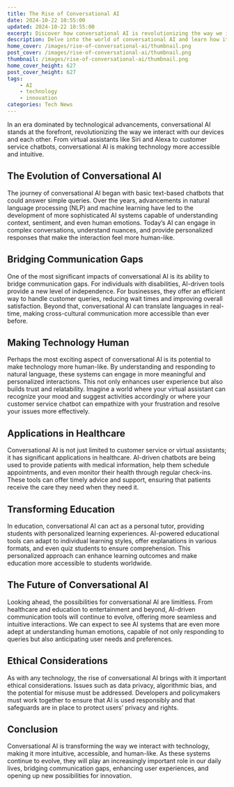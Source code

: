 ```yaml
---
title: The Rise of Conversational AI 
date: 2024-10-22 10:55:00
updated: 2024-10-22 10:55:00
excerpt: Discover how conversational AI is revolutionizing the way we interact with technology. 
description: Delve into the world of conversational AI and learn how it's transforming user experiences, bridging communication gaps, and making technology more intuitive and human-like. 
home_cover: /images/rise-of-conversational-ai/thumbnail.png
post_cover: /images/rise-of-conversational-ai/thumbnail.png
thumbnail: /images/rise-of-conversational-ai/thumbnail.png
home_cover_height: 627 
post_cover_height: 627 
tags: 
    - AI
    - technology
    - innovation
categories: Tech News
---
```

In an era dominated by technological advancements, conversational AI stands at the forefront, revolutionizing the way we interact with our devices and each other. From virtual assistants like Siri and Alexa to customer service chatbots, conversational AI is making technology more accessible and intuitive.

## The Evolution of Conversational AI
The journey of conversational AI began with basic text-based chatbots that could answer simple queries. Over the years, advancements in natural language processing (NLP) and machine learning have led to the development of more sophisticated AI systems capable of understanding context, sentiment, and even human emotions. Today’s AI can engage in complex conversations, understand nuances, and provide personalized responses that make the interaction feel more human-like.

## Bridging Communication Gaps
One of the most significant impacts of conversational AI is its ability to bridge communication gaps. For individuals with disabilities, AI-driven tools provide a new level of independence. For businesses, they offer an efficient way to handle customer queries, reducing wait times and improving overall satisfaction. Beyond that, conversational AI can translate languages in real-time, making cross-cultural communication more accessible than ever before.

## Making Technology Human
Perhaps the most exciting aspect of conversational AI is its potential to make technology more human-like. By understanding and responding to natural language, these systems can engage in more meaningful and personalized interactions. This not only enhances user experience but also builds trust and relatability. Imagine a world where your virtual assistant can recognize your mood and suggest activities accordingly or where your customer service chatbot can empathize with your frustration and resolve your issues more effectively.

## Applications in Healthcare
Conversational AI is not just limited to customer service or virtual assistants; it has significant applications in healthcare. AI-driven chatbots are being used to provide patients with medical information, help them schedule appointments, and even monitor their health through regular check-ins. These tools can offer timely advice and support, ensuring that patients receive the care they need when they need it.

## Transforming Education
In education, conversational AI can act as a personal tutor, providing students with personalized learning experiences. AI-powered educational tools can adapt to individual learning styles, offer explanations in various formats, and even quiz students to ensure comprehension. This personalized approach can enhance learning outcomes and make education more accessible to students worldwide.

## The Future of Conversational AI
Looking ahead, the possibilities for conversational AI are limitless. From healthcare and education to entertainment and beyond, AI-driven communication tools will continue to evolve, offering more seamless and intuitive interactions. We can expect to see AI systems that are even more adept at understanding human emotions, capable of not only responding to queries but also anticipating user needs and preferences.

## Ethical Considerations
As with any technology, the rise of conversational AI brings with it important ethical considerations. Issues such as data privacy, algorithmic bias, and the potential for misuse must be addressed. Developers and policymakers must work together to ensure that AI is used responsibly and that safeguards are in place to protect users’ privacy and rights.

## Conclusion
Conversational AI is transforming the way we interact with technology, making it more intuitive, accessible, and human-like. As these systems continue to evolve, they will play an increasingly important role in our daily lives, bridging communication gaps, enhancing user experiences, and opening up new possibilities for innovation.

